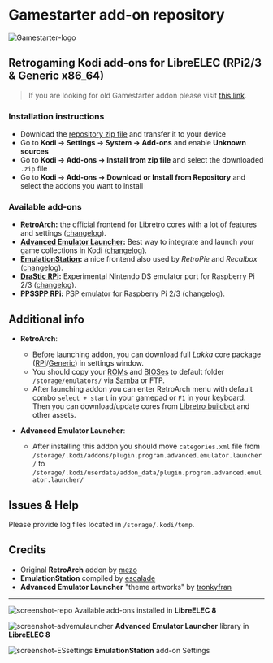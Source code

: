 # Gamestarter add-on repository
![Gamestarter-logo](https://github.com/bite-your-idols/gamestarter/raw/master/packages/assets/gamestarter-logo-dark.jpg)

## Retrogaming Kodi add-ons for LibreELEC (RPi2/3 & Generic x86_64)

> If you are looking for old Gamestarter addon please visit [this link](https://goo.gl/KYwp4q).

### Installation instructions
- Download the [repository zip file](https://goo.gl/m36qLT) and transfer it to your device
- Go to **Kodi → Settings → System → Add-ons** and enable **Unknown sources**
- Go to **Kodi → Add-ons → Install from zip file** and select the downloaded `.zip` file
- Go to **Kodi → Add-ons → Download or Install from Repository** and select the addons you want to install


### Available add-ons
- **[RetroArch](http://www.retroarch.com/):** the official frontend for Libretro cores with a lot of features and settings ([changelog](https://github.com/bite-your-idols/Gamestarter/blob/master/repository.gamestarter/game.retroarch/changelog.txt)).
- **[Advanced Emulator Launcher](http://forum.kodi.tv/showthread.php?tid=287826):** Best way to integrate and launch your game collections in Kodi ([changelog](https://github.com/bite-your-idols/Gamestarter/blob/master/repository.gamestarter/plugin.program.advanced.emulator.launcher/changelog.txt)).
- **[EmulationStation](http://emulationstation.org/):** a nice frontend also used by *RetroPie* and *Recalbox* ([changelog](https://github.com/bite-your-idols/Gamestarter/blob/master/repository.gamestarter/game.emulationstation/changelog.txt)).
- **[DraStic RPi](https://www.raspberrypi.org/forums/viewtopic.php?t=170820&p=1104991):** Experimental Nintendo DS emulator port for Raspberry Pi 2/3 ([changelog](https://github.com/bite-your-idols/Gamestarter/blob/master/repository.gamestarter/game.drastic/changelog.txt)).
- **[PPSSPP RPi](http://ppsspp.org/):** PSP emulator for Raspberry Pi 2/3 ([changelog](https://github.com/bite-your-idols/Gamestarter/blob/master/repository.gamestarter/game.ppsspp/changelog.txt)).

## Additional info
- **RetroArch**:
  - Before launching addon, you can download full *Lakka* core package ([RPi](https://github.com/bite-your-idols/Gamestarter/tree/master/packages/libretro-cores-RPi)/[Generic](https://github.com/bite-your-idols/Gamestarter/tree/master/packages/libretro-cores-Gen)) in settings window.
  - You should copy your [ROMs](https://github.com/libretro/Lakka/wiki/ROMs) and [BIOSes](https://github.com/libretro/Lakka/wiki/BIOSes) to default folder `/storage/emulators/` via [Samba](https://wiki.libreelec.tv/index.php?title=Accessing_LibreELEC#tab=Samba_2FSMB) or FTP.
  - After launching addon you can enter RetroArch menu with default combo `select + start` in your gamepad or `F1` in your keyboard. Then you can download/update cores from [Libretro buildbot](https://buildbot.libretro.com/nightly/linux/armhf/latest/) and other assets.
  
- **Advanced Emulator Launcher**:
  - After installing this addon you should move `categories.xml` file from `/storage/.kodi/addons/plugin.program.advanced.emulator.launcher/` to `/storage/.kodi/userdata/addon_data/plugin.program.advanced.emulator.launcher/`

## Issues & Help
Please provide log files located in `/storage/.kodi/temp`.


## Credits
- Original **RetroArch** addon by [mezo](http://openelec.tv/forum/128-addons/72972-retroarch-addon-arm-rpi)
- **EmulationStation** compiled by [escalade](https://forum.libreelec.tv/thread-302.html)
- **Advanced Emulator Launcher** "theme artworks" by [tronkyfran](https://github.com/HerbFargus/es-theme-tronkyfran)

---
![screenshot-repo](https://github.com/bite-your-idols/Gamestarter-Pi/raw/master/packages/assets/screenshot-addonrepo.png)
Available add-ons installed in **LibreELEC 8**

![screenshot-advemulauncher](https://github.com/bite-your-idols/Gamestarter-Pi/raw/master/packages/assets/screenshot-estuary-ael-systems.png)
**Advanced Emulator Launcher** library in **LibreELEC 8**

![screenshot-ESsettings](https://github.com/bite-your-idols/Gamestarter-Pi/raw/master/packages/assets/screenshot-emulationstation-settings.png)
**EmulationStation** add-on Settings

